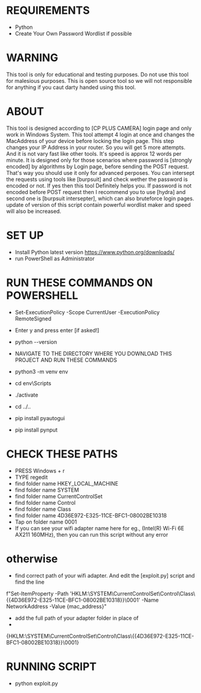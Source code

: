 # REQUIREMENTS

- Python
- Create Your Own Password Wordlist if possible

# WARNING 

This tool is only for educational and testing purposes. Do not use
this tool for malesious purposes. This is open source tool so we will
not responsible for anything if you caut darty handed using this tool.

# ABOUT

This tool is designed according to [CP PLUS CAMERA] login page and only 
work in Windows System. This tool attempt 4 login at once and changes
the MacAddress of your device before locking the login page. This step
changes your IP Address in your router. So you will get 5 more attempts.
And it is not vary fast like other tools. It's speed is approx 12 words 
per minute. It is designed only for those scenarios where password is 
[strongly encoded] by algorithms by Login page, before sending the POST 
request. That's way you should use it only for advanced perposes. You
can intersept the requests using tools like [burpsuit] and check wether 
the password is encoded or not. If yes then this tool Definitely helps 
you. If password is not encoded before POST request then I recommend 
you to use [hydra] and second one is [burpsuit intersepter], which 
can also bruteforce login pages. update of version of this script 
contain powerful wordlist maker and speed will also be increased.

# SET UP

- Install Python latest version https://www.python.org/downloads/
- run PowerShell as Administrator

# RUN THESE COMMANDS ON POWERSHELL

- Set-ExecutionPolicy -Scope CurrentUser -ExecutionPolicy RemoteSigned
- Enter y and press enter [if asked!]
- python --version

- NAVIGATE TO THE DIRECTORY WHERE YOU DOWNLOAD THIS PROJECT AND RUN THESE COMMANDS

- python3 -m venv env
- cd env\Scripts
- ./activate
- cd ../..
- pip install pyautogui
- pip install pynput

# CHECK THESE PATHS

- PRESS Windows + r
- TYPE regedit
- find folder name HKEY_LOCAL_MACHINE
- find folder name SYSTEM
- find folder name CurrentControlSet
- find folder name Control
- find folder name Class
- find folder name 4D36E972-E325-11CE-BFC1-08002BE10318
- Tap on folder name 0001
- If you can see your wifi adapter name here for eg., 
(Intel(R) Wi-Fi 6E AX211 160MHz), then you can run this script without 
any error
# otherwise

- find correct path of your wifi adapter. And edit the [exploit.py] script and find the line

f"Set-ItemProperty -Path 'HKLM:\\SYSTEM\\CurrentControlSet\\Control\\Class\\{{4D36E972-E325-11CE-BFC1-08002BE10318}}\\0001' -Name NetworkAddress -Value {mac_address}"

- add the full path of your adapter folder in place of
- 
{HKLM:\\SYSTEM\\CurrentControlSet\\Control\\Class\\{{4D36E972-E325-11CE-BFC1-08002BE10318}}\\0001}

# RUNNING SCRIPT

- python exploit.py

